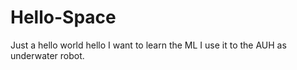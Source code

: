# Hello-Space
Just a hello world
hello
I want to learn the ML
I use it to the AUH as underwater robot.
